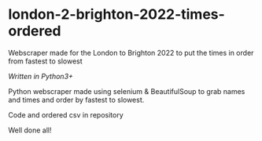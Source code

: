 # london-2-brighton-2022-times-ordered
Webscraper made for the London to Brighton 2022 to put the times in order from fastest to slowest

*Written in Python3+*

Python webscraper made using selenium & BeautifulSoup to grab names and times and order by fastest to slowest.

Code and ordered csv in repository

Well done all!
